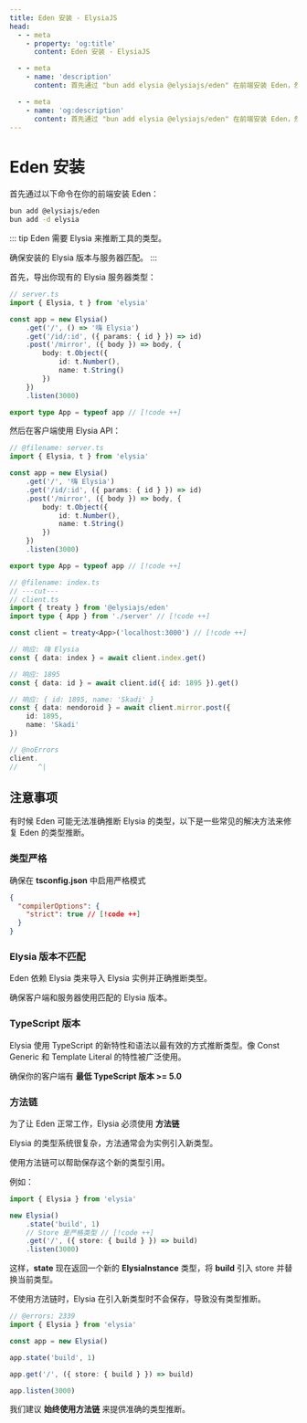 ```yaml
---
title: Eden 安装 - ElysiaJS
head:
  - - meta
    - property: 'og:title'
      content: Eden 安装 - ElysiaJS

  - - meta
    - name: 'description'
      content: 首先通过 "bun add elysia @elysiajs/eden" 在前端安装 Eden，然后暴露你的 Elysia 服务器类型，接着开始使用 Eden Treaty 或 Eden Fetch。

  - - meta
    - name: 'og:description'
      content: 首先通过 "bun add elysia @elysiajs/eden" 在前端安装 Eden，然后暴露你的 Elysia 服务器类型，接着开始使用 Eden Treaty 或 Eden Fetch。
---
```


# Eden 安装
首先通过以下命令在你的前端安装 Eden：
```bash
bun add @elysiajs/eden
bun add -d elysia
```

::: tip
Eden 需要 Elysia 来推断工具的类型。

确保安装的 Elysia 版本与服务器匹配。
:::

首先，导出你现有的 Elysia 服务器类型：
```typescript
// server.ts
import { Elysia, t } from 'elysia'

const app = new Elysia()
    .get('/', () => '嗨 Elysia')
    .get('/id/:id', ({ params: { id } }) => id)
    .post('/mirror', ({ body }) => body, {
        body: t.Object({
            id: t.Number(),
            name: t.String()
        })
    })
    .listen(3000)

export type App = typeof app // [!code ++]
```

然后在客户端使用 Elysia API：
```typescript twoslash
// @filename: server.ts
import { Elysia, t } from 'elysia'

const app = new Elysia()
    .get('/', '嗨 Elysia')
    .get('/id/:id', ({ params: { id } }) => id)
    .post('/mirror', ({ body }) => body, {
        body: t.Object({
            id: t.Number(),
            name: t.String()
        })
    })
    .listen(3000)

export type App = typeof app // [!code ++]

// @filename: index.ts
// ---cut---
// client.ts
import { treaty } from '@elysiajs/eden'
import type { App } from './server' // [!code ++]

const client = treaty<App>('localhost:3000') // [!code ++]

// 响应: 嗨 Elysia
const { data: index } = await client.index.get()

// 响应: 1895
const { data: id } = await client.id({ id: 1895 }).get()

// 响应: { id: 1895, name: 'Skadi' }
const { data: nendoroid } = await client.mirror.post({
    id: 1895,
    name: 'Skadi'
})

// @noErrors
client.
//     ^|
```

## 注意事项
有时候 Eden 可能无法准确推断 Elysia 的类型，以下是一些常见的解决方法来修复 Eden 的类型推断。

### 类型严格
确保在 **tsconfig.json** 中启用严格模式
```json
{
  "compilerOptions": {
    "strict": true // [!code ++]
  }
}
```

### Elysia 版本不匹配
Eden 依赖 Elysia 类来导入 Elysia 实例并正确推断类型。

确保客户端和服务器使用匹配的 Elysia 版本。

### TypeScript 版本
Elysia 使用 TypeScript 的新特性和语法以最有效的方式推断类型。像 Const Generic 和 Template Literal 的特性被广泛使用。

确保你的客户端有 **最低 TypeScript 版本 >= 5.0**

### 方法链
为了让 Eden 正常工作，Elysia 必须使用 **方法链**

Elysia 的类型系统很复杂，方法通常会为实例引入新类型。

使用方法链可以帮助保存这个新的类型引用。

例如：
```typescript twoslash
import { Elysia } from 'elysia'

new Elysia()
    .state('build', 1)
    // Store 是严格类型 // [!code ++]
    .get('/', ({ store: { build } }) => build)
    .listen(3000)
```
这样，**state** 现在返回一个新的 **ElysiaInstance** 类型，将 **build** 引入 store 并替换当前类型。

不使用方法链时，Elysia 在引入新类型时不会保存，导致没有类型推断。
```typescript twoslash
// @errors: 2339
import { Elysia } from 'elysia'

const app = new Elysia()

app.state('build', 1)

app.get('/', ({ store: { build } }) => build)

app.listen(3000)
```

我们建议 **始终使用方法链** 来提供准确的类型推断。
